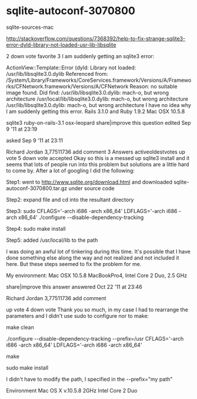 sqlite-autoconf-3070800
=======================

sqlite-sources-mac

http://stackoverflow.com/questions/7368392/help-to-fix-strange-sqlite3-error-dyld-library-not-loaded-usr-lib-libsqlite


2
down vote
favorite
3
I am suddenly getting an sqlite3 error:

ActionView::Template::Error (dyld: Library not loaded: /usr/lib/libsqlite3.0.dylib
Referenced from: /System/Library/Frameworks/CoreServices.framework/Versions/A/Frameworks/CFNetwork.framework/Versions/A/CFNetwork
Reason: no suitable image found.  Did find:
        /usr/lib/libsqlite3.0.dylib: mach-o, but wrong architecture
        /usr/local/lib/libsqlite3.0.dylib: mach-o, but wrong architecture
        /usr/lib/libsqlite3.0.dylib: mach-o, but wrong architecture
I have no idea why I am suddenly getting this error. Rails 3.1.0 and Ruby 1.9.2 Mac OSX 10.5.8

sqlite3 ruby-on-rails-3.1 osx-leopard
share|improve this question
edited Sep 9 '11 at 23:19

asked Sep 9 '11 at 23:11

Richard Jordan
3,77511736
add comment
3 Answers
activeoldestvotes
up vote
5
down vote
accepted
Okay so this is a messed up sqlite3 install and it seems that lots of people run into this problem but solutions are a little hard to come by. After a lot of googling I did the following:

Step1: went to http://www.sqlite.org/download.html and downloaded sqlite-autoconf-3070800.tar.gz under source code

Step2: expand file and cd into the resultant directory

Step3: sudo CFLAGS='-arch i686 -arch x86_64' LDFLAGS='-arch i686 -arch x86_64' ./configure --disable-dependency-tracking

Step4: sudo make install

Step5: added /usr/local/lib to the path

I was doing an awful lot of tinkering during this time. It's possible that I have done something else along the way and not realized and not included it here. But these steps seemed to fix the problem for me.

My environment: Mac OSX 10.5.8 MacBookPro4, Intel Core 2 Duo, 2.5 GHz

share|improve this answer
answered Oct 22 '11 at 23:46

Richard Jordan
3,77511736
add comment

up vote
4
down vote
Thank you so much, in my case I had to rearrange the parameters and I didn't use sudo to configure nor to make:

make clean

./configure --disable-dependency-tracking --prefix=/usr CFLAGS='-arch i686 -arch x86_64' LDFLAGS='-arch i686 -arch x86_64'

make

sudo make install

I didn't have to modify the path, I specified in the --prefix="my path"

Environment Mac OS X v.10.5.8 2GHz Intel Core 2 Duo
